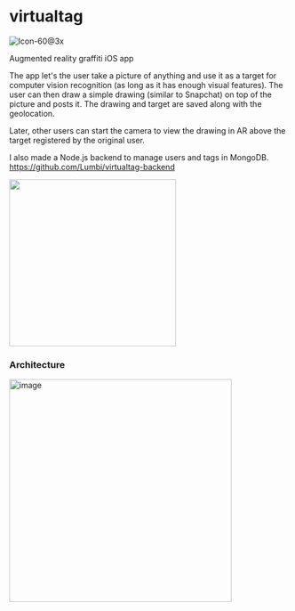 # virtualtag

![Icon-60@3x](https://github.com/Lumbi/virtualtag/assets/1648852/4e23c55a-67cf-4bd4-9627-36cdf9b46939)

Augmented reality graffiti iOS app

The app let's the user take a picture of anything and use it as a target for computer vision recognition (as long as it has enough visual features). 
The user can then draw a simple drawing (similar to Snapchat) on top of the picture and posts it. The drawing and target are saved along with the geolocation. 

Later, other users can start the camera to view the drawing in AR above the target registered by the original user.

I also made a Node.js backend to manage users and tags in MongoDB.
https://github.com/Lumbi/virtualtag-backend

<img width="300" src="https://github.com/Lumbi/virtualtag/assets/1648852/bae60cfa-def7-4339-9173-137ea21055e4">

### Architecture

<img width="400" alt="image" src="https://github.com/Lumbi/virtualtag/assets/1648852/f2251eaa-fb7c-4f7f-8b52-c0e9459aa7ed">


